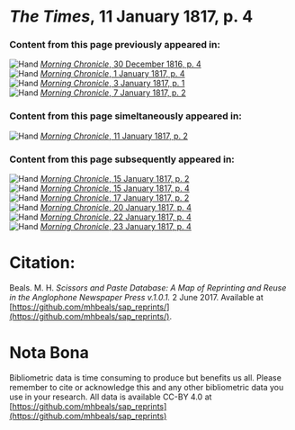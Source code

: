 # *The Times*, 11 January 1817, p. 4  
  
### Content from this page previously appeared in:  
![Hand](http://scissorsandpaste.net/wp-content/uploads/2017/06/smallhandpointer.png) [*Morning Chronicle*, 30 December 1816, p. 4](https://mhbeals.github.io/sap_html/Morning-Chronicle/Morning-Chronicle-30-December-1816-p-4)  
![Hand](http://scissorsandpaste.net/wp-content/uploads/2017/06/smallhandpointer.png) [*Morning Chronicle*, 1 January 1817, p. 4](https://mhbeals.github.io/sap_html/Morning-Chronicle/Morning-Chronicle-1-January-1817-p-4)  
![Hand](http://scissorsandpaste.net/wp-content/uploads/2017/06/smallhandpointer.png) [*Morning Chronicle*, 3 January 1817, p. 1](https://mhbeals.github.io/sap_html/Morning-Chronicle/Morning-Chronicle-3-January-1817-p-1)  
![Hand](http://scissorsandpaste.net/wp-content/uploads/2017/06/smallhandpointer.png) [*Morning Chronicle*, 7 January 1817, p. 2](https://mhbeals.github.io/sap_html/Morning-Chronicle/Morning-Chronicle-7-January-1817-p-2)  
  
### Content from this page simeltaneously appeared in:  
![Hand](http://scissorsandpaste.net/wp-content/uploads/2017/06/smallhandpointer.png) [*Morning Chronicle*, 11 January 1817, p. 2](https://mhbeals.github.io/sap_html/Morning-Chronicle/Morning-Chronicle-11-January-1817-p-2)  
  
### Content from this page subsequently appeared in:  
![Hand](http://scissorsandpaste.net/wp-content/uploads/2017/06/smallhandpointer.png) [*Morning Chronicle*, 15 January 1817, p. 2](https://mhbeals.github.io/sap_html/Morning-Chronicle/Morning-Chronicle-15-January-1817-p-2)  
![Hand](http://scissorsandpaste.net/wp-content/uploads/2017/06/smallhandpointer.png) [*Morning Chronicle*, 15 January 1817, p. 4](https://mhbeals.github.io/sap_html/Morning-Chronicle/Morning-Chronicle-15-January-1817-p-4)  
![Hand](http://scissorsandpaste.net/wp-content/uploads/2017/06/smallhandpointer.png) [*Morning Chronicle*, 17 January 1817, p. 2](https://mhbeals.github.io/sap_html/Morning-Chronicle/Morning-Chronicle-17-January-1817-p-2)  
![Hand](http://scissorsandpaste.net/wp-content/uploads/2017/06/smallhandpointer.png) [*Morning Chronicle*, 20 January 1817, p. 4](https://mhbeals.github.io/sap_html/Morning-Chronicle/Morning-Chronicle-20-January-1817-p-4)  
![Hand](http://scissorsandpaste.net/wp-content/uploads/2017/06/smallhandpointer.png) [*Morning Chronicle*, 22 January 1817, p. 4](https://mhbeals.github.io/sap_html/Morning-Chronicle/Morning-Chronicle-22-January-1817-p-4)  
![Hand](http://scissorsandpaste.net/wp-content/uploads/2017/06/smallhandpointer.png) [*Morning Chronicle*, 23 January 1817, p. 4](https://mhbeals.github.io/sap_html/Morning-Chronicle/Morning-Chronicle-23-January-1817-p-4)  


# Citation: 

Beals. M. H. *Scissors and Paste Database: A Map of Reprinting and Reuse in the Anglophone Newspaper Press v.1.0.1.* 2 June 2017. Available at [https://github.com/mhbeals/sap_reprints/](https://github.com/mhbeals/sap_reprints/). 

# Nota Bona

Bibliometric data is time consuming to produce but benefits us all. Please remember to cite or acknowledge this and any other bibliometric data you use in your research. All data is available CC-BY 4.0 at [https://github.com/mhbeals/sap_reprints](https://github.com/mhbeals/sap_reprints)